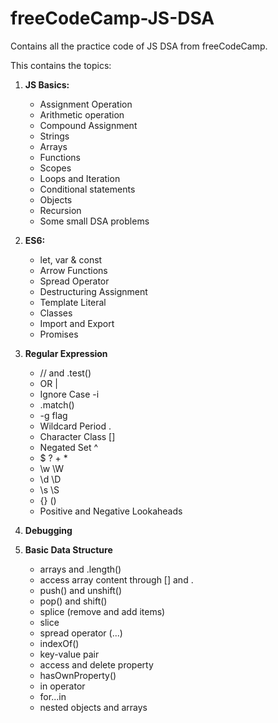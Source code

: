# freeCodeCamp-JS-DSA
Contains all the practice code of JS DSA from freeCodeCamp. <br>

This contains the topics: 
1. **JS Basics:**
	- Assignment Operation  
	- Arithmetic operation 
	- Compound Assignment
	- Strings 
	- Arrays 
	- Functions 
	- Scopes 
	- Loops and Iteration 
	- Conditional statements 
	- Objects 
	- Recursion 
	- Some small DSA problems
	
2. **ES6:**
	- let, var & const
	- Arrow Functions
	- Spread Operator
	- Destructuring Assignment  
	- Template Literal  
	- Classes
	- Import and Export 
	- Promises
	
3. **Regular Expression**
	- // and .test()
	- OR |
	- Ignore Case -i
	- .match()
	- -g flag
	- Wildcard Period .
	- Character Class []
	- Negated Set ^
	- $ ? + * 
	- \w \W
	- \d \D
	- \s \S
	- {} ()
	- Positive and Negative Lookaheads

4. **Debugging**
5. **Basic Data Structure**
	- arrays and .length()
	- access array content through [] and .
	- push() and unshift()
	- pop() and shift()
	- splice (remove and add items)
	- slice
	- spread operator (...)
	- indexOf()
	- key-value pair
	- access and delete property
	- hasOwnProperty()
	- in operator
	- for...in
	- nested objects and arrays

